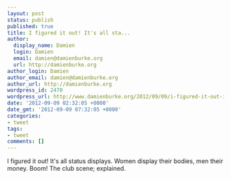```yaml
---
layout: post
status: publish
published: true
title: I figured it out! It's all sta...
author:
  display_name: Damien
  login: Damien
  email: damien@damienburke.org
  url: http://damienburke.org
author_login: Damien
author_email: damien@damienburke.org
author_url: http://damienburke.org
wordpress_id: 2470
wordpress_url: http://www.damienburke.org/2012/09/09/i-figured-it-out-its-all-sta/
date: '2012-09-09 02:32:05 +0000'
date_gmt: '2012-09-09 07:32:05 +0000'
categories:
- tweet
tags:
- tweet
comments: []
---
```

<p>I figured it out! It's all status displays. Women display their bodies, men their money. Boom! The club scene; explained.</p>
